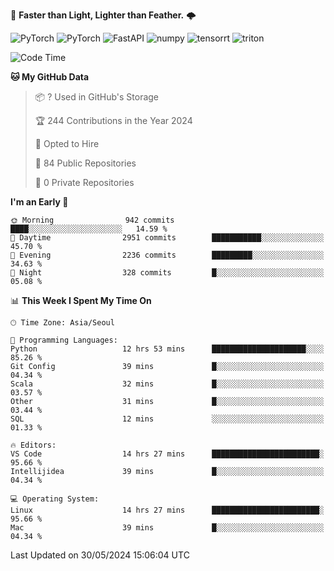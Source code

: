 :rocket: **Faster than Light, Lighter than Feather.** 🌩️

  <img alt="PyTorch" src ="https://img.shields.io/badge/PyTorch-EE4C2C.svg?&style=for-the-badge&logo=PyTorch&logoColor=white"/> <img alt="PyTorch" src ="https://img.shields.io/badge/Lightning-792EE5.svg?&style=for-the-badge&logo=PyTorch Lightning&logoColor=white"/> <img alt="FastAPI" src ="https://img.shields.io/badge/FastAPI-3E8E84.svg?&style=for-the-badge&logo=FastAPI&logoColor=white"/> <img alt="numpy" src ="https://img.shields.io/badge/NumPy-013243.svg?&style=for-the-badge&logo=NumPy&logoColor=white"/> <img alt="tensorrt" src ="https://img.shields.io/badge/TensorRT-76B900.svg?&style=for-the-badge&logo=nvidia&logoColor=white"/> <img alt="triton" src ="https://img.shields.io/badge/Triton-76B900.svg?&style=for-the-badge&logo=nvidia&logoColor=white"/>

<!--START_SECTION:waka-->
![Code Time](http://img.shields.io/badge/Code%20Time-401%20hrs%2045%20mins-blue)

**🐱 My GitHub Data** 

> 📦 ? Used in GitHub's Storage 
 > 
> 🏆 244 Contributions in the Year 2024
 > 
> 💼 Opted to Hire
 > 
> 📜 84 Public Repositories 
 > 
> 🔑 0 Private Repositories 
 > 
**I'm an Early 🐤** 

```text
🌞 Morning                942 commits         ████░░░░░░░░░░░░░░░░░░░░░   14.59 % 
🌆 Daytime                2951 commits        ███████████░░░░░░░░░░░░░░   45.70 % 
🌃 Evening                2236 commits        █████████░░░░░░░░░░░░░░░░   34.63 % 
🌙 Night                  328 commits         █░░░░░░░░░░░░░░░░░░░░░░░░   05.08 % 
```


📊 **This Week I Spent My Time On** 

```text
🕑︎ Time Zone: Asia/Seoul

💬 Programming Languages: 
Python                   12 hrs 53 mins      █████████████████████░░░░   85.26 % 
Git Config               39 mins             █░░░░░░░░░░░░░░░░░░░░░░░░   04.34 % 
Scala                    32 mins             █░░░░░░░░░░░░░░░░░░░░░░░░   03.57 % 
Other                    31 mins             █░░░░░░░░░░░░░░░░░░░░░░░░   03.44 % 
SQL                      12 mins             ░░░░░░░░░░░░░░░░░░░░░░░░░   01.33 % 

🔥 Editors: 
VS Code                  14 hrs 27 mins      ████████████████████████░   95.66 % 
Intellijidea             39 mins             █░░░░░░░░░░░░░░░░░░░░░░░░   04.34 % 

💻 Operating System: 
Linux                    14 hrs 27 mins      ████████████████████████░   95.66 % 
Mac                      39 mins             █░░░░░░░░░░░░░░░░░░░░░░░░   04.34 % 
```


 Last Updated on 30/05/2024 15:06:04 UTC
<!--END_SECTION:waka-->
